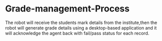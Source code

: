 # Grade-management-Process
The robot will receive the students mark details from the institute,then the robot will generate
grade details using a desktop-based application and it will acknowledge the agent back with
fail/pass status for each record.
